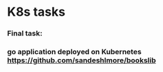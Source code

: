 # K8s tasks 

### Final task: 
### go application deployed on Kubernetes https://github.com/sandeshlmore/bookslib